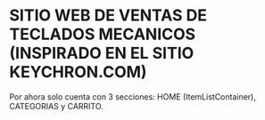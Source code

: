 # SITIO WEB DE VENTAS DE TECLADOS MECANICOS (INSPIRADO EN EL SITIO KEYCHRON.COM)

  Por ahora solo cuenta con 3 secciones: HOME (ItemListContainer), CATEGORIAS y CARRITO.
